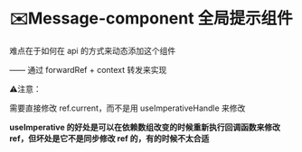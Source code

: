 # ✉️Message-component 全局提示组件

难点在于如何在 api 的方式来动态添加这个组件

—— 通过 forwardRef + context 转发来实现

⚠️注意：

需要直接修改 ref.current，而不是用 useImperativeHandle 来修改

**useImperative 的好处是可以在依赖数组改变的时候重新执行回调函数来修改 ref，但坏处是它不是同步修改 ref 的，有的时候不太合适**